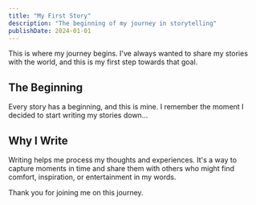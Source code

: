 ```yaml
---
title: "My First Story"
description: "The beginning of my journey in storytelling"
publishDate: 2024-01-01
---
```


This is where my journey begins. I've always wanted to share my stories with the world, and this is my first step towards that goal.

## The Beginning

Every story has a beginning, and this is mine. I remember the moment I decided to start writing my stories down...

## Why I Write

Writing helps me process my thoughts and experiences. It's a way to capture moments in time and share them with others who might find comfort, inspiration, or entertainment in my words.

Thank you for joining me on this journey.